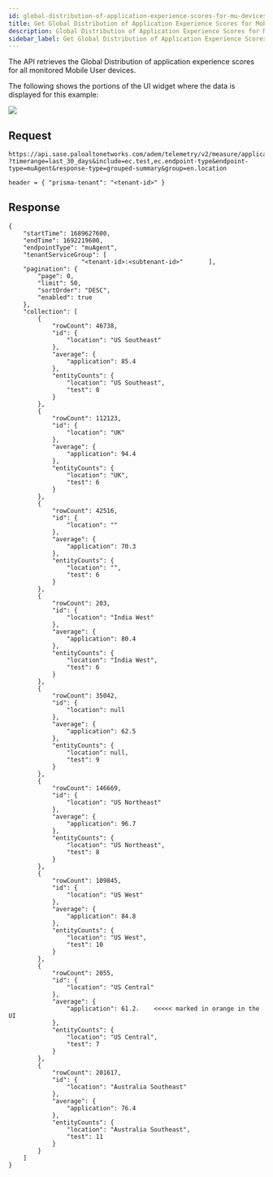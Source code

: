 ```yaml
---
id: global-distribution-of-application-experience-scores-for-mu-devices
title: Get Global Distribution of Application Experience Scores for Mobile User Devices
description: Global Distribution of Application Experience Scores for Mobile User Devices
sidebar_label: Get Global Distribution of Application Experience Scores for Mobile User Devices
---
```


The API retrieves the Global Distribution of application experience scores for all monitored Mobile User devices.

The following shows the portions of the UI widget where the data is displayed for this example:

![](/sase/img/adem/DOCS-3759-global-dist-of-app-exp-scores-for-mu-devices.png)


## Request

    https://api.sase.paloaltonetworks.com/adem/telemetry/v2/measure/application/score/ ?timerange=last_30_days&include=ec.test,ec.endpoint-type&endpoint-type=muAgent&response-type=grouped-summary&group=en.location
     
    header = { "prisma-tenant": "<tenant-id>" }


## Response

    {
        "startTime": 1689627600,
        "endTime": 1692219600,
        "endpointType": "muAgent",
        "tenantServiceGroup": [
                        "<tenant-id>:<subtenant-id>"       ],
        "pagination": {
            "page": 0,
            "limit": 50,
            "sortOrder": "DESC",
            "enabled": true
        },
        "collection": [
            {
                "rowCount": 46738,
                "id": {
                    "location": "US Southeast"
                },
                "average": {
                    "application": 85.4
                },
                "entityCounts": {
                    "location": "US Southeast",
                    "test": 8
                }
            },
            {
                "rowCount": 112123,
                "id": {
                    "location": "UK"
                },
                "average": {
                    "application": 94.4
                },
                "entityCounts": {
                    "location": "UK",
                    "test": 6
                }
            },
            {
                "rowCount": 42516,
                "id": {
                    "location": ""
                },
                "average": {
                    "application": 70.3
                },
                "entityCounts": {
                    "location": "",
                    "test": 6
                }
            },
            {
                "rowCount": 203,
                "id": {
                    "location": "India West"
                },
                "average": {
                    "application": 80.4
                },
                "entityCounts": {
                    "location": "India West",
                    "test": 6
                }
            },
            {
                "rowCount": 35042,
                "id": {
                    "location": null
                },
                "average": {
                    "application": 62.5
                },
                "entityCounts": {
                    "location": null,
                    "test": 9
                }
            },
            {
                "rowCount": 146669,
                "id": {
                    "location": "US Northeast"
                },
                "average": {
                    "application": 96.7
                },
                "entityCounts": {
                    "location": "US Northeast",
                    "test": 8
                }
            },
            {
                "rowCount": 109845,
                "id": {
                    "location": "US West"
                },
                "average": {
                    "application": 84.8
                },
                "entityCounts": {
                    "location": "US West",
                    "test": 10
                }
            },
            {
                "rowCount": 2055,
                "id": {
                    "location": "US Central"
                },
                "average": {
                    "application": 61.2.    <<<<< marked in orange in the UI
                },
                "entityCounts": {
                    "location": "US Central",
                    "test": 7
                }
            },
            {
                "rowCount": 201617,
                "id": {
                    "location": "Australia Southeast"
                },
                "average": {
                    "application": 76.4
                },
                "entityCounts": {
                    "location": "Australia Southeast",
                    "test": 11
                }
            }
        ]
    }

